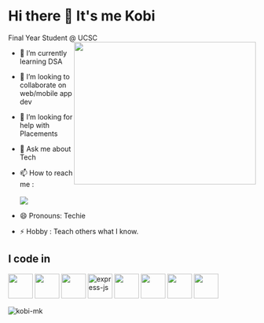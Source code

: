 # Hi there 👋 It's me Kobi

Final Year Student @ UCSC
<img align="right" width="370" height="290" src="https://i.pinimg.com/originals/47/f0/34/47f0342cec72b800463bf003eac1257e.gif">                                               
- 🌱 I’m currently learning DSA
- 👯 I’m looking to collaborate on web/mobile app dev
- 🤔 I’m looking for help with Placements
- 💬 Ask me about Tech
- 📫 How to reach me :
<br /><br /> [<img src="https://img.shields.io/badge/LinkedIn-0077B5?style=for-the-badge&logo=linkedin&logoColor=white" />](https://www.linkedin.com/in/kovarthanmahendram/)

- 😄 Pronouns: Techie
- ⚡ Hobby : Teach others what I know.



## I code in

<img height="50" width="50" src="https://img.icons8.com/color/48/000000/java-coffee-cup-logo.png" />  <img height="50" width="50" src="https://img.icons8.com/color/48/000000/javascript.png"/>  <img height="50" width="50" src="https://img.icons8.com/color/48/000000/mongodb.png"/>  <img width="50" height="50" src="https://img.icons8.com/ios/50/FFFFFF/express-js.png" alt="express-js"/>  <img height="50" width="50" src="https://img.icons8.com/color/48/000000/react-native.png"/>  <img height="50" width="50" src="https://img.icons8.com/color/48/000000/nodejs.png"/>  <img height="50" width="50" src="https://img.icons8.com/color/48/000000/mysql-logo.png"/>  <img height="50" width="50" src="https://img.icons8.com/color/48/000000/google-firebase-console.png"/>

<p><img align="left" src="https://github-readme-stats.vercel.app/api/top-langs?username=kobi-m&show_icons=true&locale=en&layout=compact" alt="kobi-mk" /></p>
